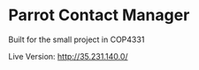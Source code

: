 # Parrot Contact Manager

Built for the small project in COP4331

Live Version: http://35.231.140.0/
